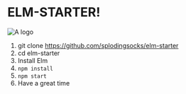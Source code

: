 # ELM-STARTER!

![A logo](https://cloud.githubusercontent.com/assets/1227109/9126376/c2e91d9a-3c69-11e5-86fd-f8119155447c.png)

1. git clone https://github.com/splodingsocks/elm-starter
2. cd elm-starter
2. Install Elm
3. `npm install`
4. `npm start`
5. Have a great time
